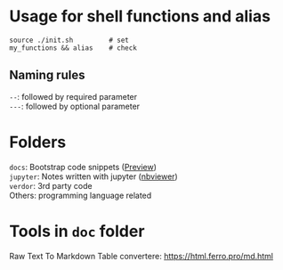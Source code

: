 # Usage for shell functions and alias
    source ./init.sh         # set
    my_functions && alias    # check

## Naming rules
`--`: followed by required parameter  
`---`: followed by optional parameter

# Folders
`docs`: Bootstrap code snippets ([Preview](https://html.ferro.pro/))  
`jupyter`: Notes written with jupyter ([nbviewer](http://nbviewer.jupyter.org/github/fzinfz/scripts/tree/master/jupyter/))  
`verdor`: 3rd party code  
Others: programming language related

# Tools in `doc` folder
Raw Text To Markdown Table convertere: https://html.ferro.pro/md.html